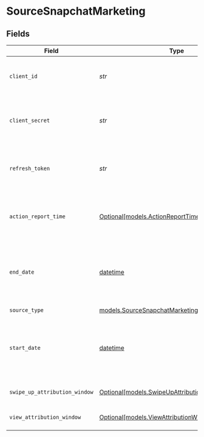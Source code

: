 # SourceSnapchatMarketing


## Fields

| Field                                                                                                    | Type                                                                                                     | Required                                                                                                 | Description                                                                                              | Example                                                                                                  |
| -------------------------------------------------------------------------------------------------------- | -------------------------------------------------------------------------------------------------------- | -------------------------------------------------------------------------------------------------------- | -------------------------------------------------------------------------------------------------------- | -------------------------------------------------------------------------------------------------------- |
| `client_id`                                                                                              | *str*                                                                                                    | :heavy_check_mark:                                                                                       | The Client ID of your Snapchat developer application.                                                    |                                                                                                          |
| `client_secret`                                                                                          | *str*                                                                                                    | :heavy_check_mark:                                                                                       | The Client Secret of your Snapchat developer application.                                                |                                                                                                          |
| `refresh_token`                                                                                          | *str*                                                                                                    | :heavy_check_mark:                                                                                       | Refresh Token to renew the expired Access Token.                                                         |                                                                                                          |
| `action_report_time`                                                                                     | [Optional[models.ActionReportTime]](../models/actionreporttime.md)                                       | :heavy_minus_sign:                                                                                       | Specifies the principle for conversion reporting.                                                        |                                                                                                          |
| `end_date`                                                                                               | [datetime](https://docs.python.org/3/library/datetime.html#datetime-objects)                             | :heavy_minus_sign:                                                                                       | Date in the format 2017-01-25. Any data after this date will not be replicated.                          | 2022-01-30                                                                                               |
| `source_type`                                                                                            | [models.SourceSnapchatMarketingSnapchatMarketing](../models/sourcesnapchatmarketingsnapchatmarketing.md) | :heavy_check_mark:                                                                                       | N/A                                                                                                      |                                                                                                          |
| `start_date`                                                                                             | [datetime](https://docs.python.org/3/library/datetime.html#datetime-objects)                             | :heavy_minus_sign:                                                                                       | Date in the format 2022-01-01. Any data before this date will not be replicated.                         | 2022-01-01                                                                                               |
| `swipe_up_attribution_window`                                                                            | [Optional[models.SwipeUpAttributionWindow]](../models/swipeupattributionwindow.md)                       | :heavy_minus_sign:                                                                                       | Attribution window for swipe ups.                                                                        |                                                                                                          |
| `view_attribution_window`                                                                                | [Optional[models.ViewAttributionWindow]](../models/viewattributionwindow.md)                             | :heavy_minus_sign:                                                                                       | Attribution window for views.                                                                            |                                                                                                          |